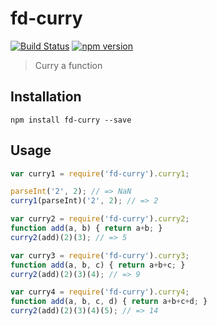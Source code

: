 # fd-curry

[![Build Status](https://travis-ci.org/stoeffel/fd-curry.svg)](https://travis-ci.org/stoeffel/fd-curry) [![npm version](https://badge.fury.io/js/fd-curry.svg)](http://badge.fury.io/js/fd-curry)
> Curry a function

## Installation

`npm install fd-curry --save`

## Usage

```js
var curry1 = require('fd-curry').curry1;

parseInt('2', 2); // => NaN
curry1(parseInt)('2', 2); // => 2

var curry2 = require('fd-curry').curry2;
function add(a, b) { return a+b; }
curry2(add)(2)(3); // => 5

var curry3 = require('fd-curry').curry3;
function add(a, b, c) { return a+b+c; }
curry2(add)(2)(3)(4); // => 9

var curry4 = require('fd-curry').curry4;
function add(a, b, c, d) { return a+b+c+d; }
curry2(add)(2)(3)(4)(5); // => 14
```
